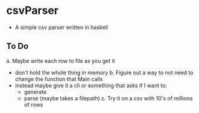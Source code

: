 csvParser
==========
* A simple csv parser written in haskell

To Do
------
a. Maybe write each row to file as you get it
  - don't hold the whole thing in memory
b. Figure out a way to not need to change the function that Main calls
  - instead maybe give it a cli or something that asks if I want to:
    + generate
    + parse (maybe takes a filepath)
c. Try it on a csv with 10's of millions of rows
